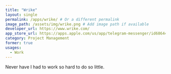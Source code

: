 ```yaml
---
title: "Wrike"
layout: single
permalink: /apps/wrike/ # Or a different permalink
image_path: /assets/img/wrike.png # Add image path if available
developer_url: https://www.wrike.com/
app_store_url: https://apps.apple.com/us/app/telegram-messenger/id686449807
category: Project Management
former: true
usages:
  - Work
---
```

Never have I had to work so hard to do so little.
